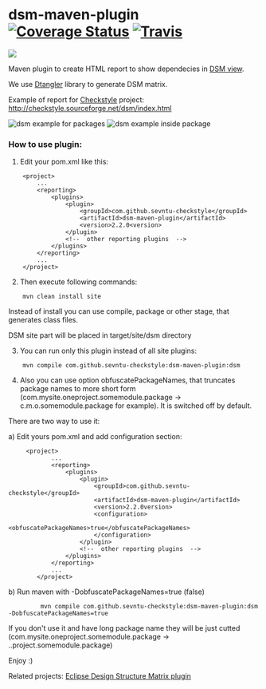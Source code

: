 # dsm-maven-plugin [![Coverage Status](https://coveralls.io/repos/sevntu-checkstyle/dsm-maven-plugin/badge.png)](https://coveralls.io/r/sevntu-checkstyle/dsm-maven-plugin) [![Travis](https://secure.travis-ci.org/sevntu-checkstyle/dsm-maven-plugin.png)](http://travis-ci.org/sevntu-checkstyle/dsm-maven-plugin)
[![][mavenbadge img]][mavenbadge]


Maven plugin to create HTML report to show dependecies in [DSM view](http://en.wikipedia.org/wiki/Design_structure_matrix).

We use [Dtangler](https://github.com/sysart/dtangler) library to generate DSM matrix.

Example of report for [Checkstyle](http://checkstyle.sourceforge.net/project-reports.html) project: http://checkstyle.sourceforge.net/dsm/index.html

![dsm example for packages](https://cloud.githubusercontent.com/assets/812984/2748676/54d3af4c-c7cf-11e3-8c8b-0dc93617e8b8.png "dsm maven plugin report for package example")
![dsm example inside package](https://cloud.githubusercontent.com/assets/812984/14018891/48d199ea-f18d-11e5-9504-7e5b9f20a7f4.png "dsm maven plugin report inside package example")

### How to use plugin:

1) Edit your pom.xml like this:
```
    <project>
        ...
        <reporting>
            <plugins>
                <plugin>
                    <groupId>com.github.sevntu-checkstyle</groupId>
                    <artifactId>dsm-maven-plugin</artifactId>
                    <version>2.2.0<version>
                </plugin>
                <!--  other reporting plugins  -->
            </plugins>
        </reporting>
        ...
    </project>
```

2) Then execute following commands:
```
    mvn clean install site
```
Instead of install you can use compile, package or other stage, that generates class files.

DSM site part will be placed in target/site/dsm directory

3) You can run only this plugin instead of all site plugins:
```
    mvn compile com.github.sevntu-checkstyle:dsm-maven-plugin:dsm
```

4) Also you can use option obfuscatePackageNames, that truncates package names to more short form
(com.mysite.oneproject.somemodule.package -> c.m.o.somemodule.package for example). It is switched off by default.

There are two way to use it:

a) Edit yours pom.xml and add configuration section:
```
     <project>
            ...
            <reporting>
                <plugins>
                    <plugin>
                        <groupId>com.github.sevntu-checkstyle</groupId>
                        <artifactId>dsm-maven-plugin</artifactId>
                        <version>2.2.0version>
                        <configuration>
                            <obfuscatePackageNames>true</obfuscatePackageNames>
                        </configuration>
                    </plugin>
                    <!--  other reporting plugins  -->
                </plugins>
            </reporting>
            ...
        </project>
```

b) Run maven with -DobfuscatePackageNames=true (false)

```
         mvn compile com.github.sevntu-checkstyle:dsm-maven-plugin:dsm -DobfuscatePackageNames=true
```

If you don't use it and have long package name they will be just cutted
(com.mysite.oneproject.somemodule.package -> ..project.somemodule.package)

Enjoy :)


Related projects: [Eclipse Design Structure Matrix plugin](https://github.com/EclipseDSM/Eclipse-DSM-viewer)

[mavenbadge]:http://search.maven.org/#search|gav|1|g%3A%22com.github.sevntu-checkstyle%22%20AND%20a%3A%22dsm-maven-plugin%22
[mavenbadge img]:https://maven-badges.herokuapp.com/maven-central/com.github.sevntu-checkstyle/dsm-maven-plugin/badge.svg
